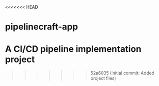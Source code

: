 <<<<<<< HEAD
# pipelinecraft-app
A CI/CD pipeline implementation project
=======
 
>>>>>>> 52a6035 (Initial commit: Added project files)
